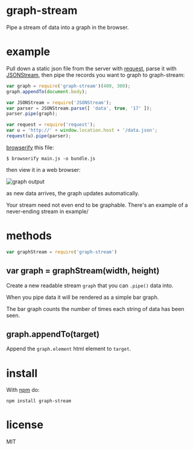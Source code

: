 # graph-stream

Pipe a stream of data into a graph in the browser.

# example

Pull down a static json file from the server
with [request](http://github.com/mikeal/request),
parse it with [JSONStream](http://github.com/dominictarr/JSONStream),
then pipe the records you want to graph to graph-stream:

``` js
var graph = require('graph-stream')(400, 300);
graph.appendTo(document.body);

var JSONStream = require('JSONStream');
var parser = JSONStream.parse([ 'data', true, '17' ]);
parser.pipe(graph);

var request = require('request');
var u = 'http://' + window.location.host + '/data.json';
request(u).pipe(parser);
```

[browserify](https://github.com/substack/node-browserify) this file:

```
$ browserify main.js -o bundle.js
```

then view it in a web browser:

![graph output](http://substack.net/images/screenshots/graph-stream.png)

as new data arrives, the graph updates automatically.

Your stream need not even end to be graphable. There's an example of a
never-ending stream in example/

# methods

``` js
var graphStream = require('graph-stream')
```

## var graph = graphStream(width, height)

Create a new readable stream `graph` that you can `.pipe()` data into.

When you pipe data it will be rendered as a simple bar graph.

The bar graph counts the number of times each string of data has been seen.

## graph.appendTo(target)

Append the `graph.element` html element to `target`.

# install

With [npm](http://npmjs.org) do:

```
npm install graph-stream
```

# license

MIT
